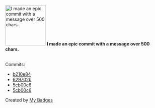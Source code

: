 <img src="https://my-badges.github.io/my-badges/epic-commit.png" alt="I made an epic commit with a message over 500 chars." title="I made an epic commit with a message over 500 chars." width="128">
<strong>I made an epic commit with a message over 500 chars.</strong>
<br><br>

Commits:

- <a href="https://github.com/Azecko/epfl-email-signatures/commit/b210e84b4b1991d715bff7c1ac3b8ce291768889">b210e84</a>
- <a href="https://github.com/Azecko/Quizzoto/commit/629702b1c68583f8ae8c3ae3df202ebc20f0d98d">629702b</a>
- <a href="https://github.com/Azecko/botonews/commit/5cb00c64ae7cd118cb420cd4c415cef2b3c9243f">5cb00c6</a>
- <a href="https://github.com/ponsfrilus/botonews/commit/5cb00c64ae7cd118cb420cd4c415cef2b3c9243f">5cb00c6</a>


Created by <a href="https://github.com/my-badges/my-badges">My Badges</a>